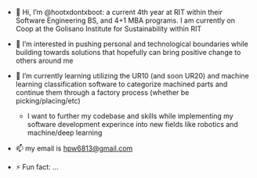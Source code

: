 - 🦉 Hi, I’m @hootxdontxboot: a current 4th year at RIT within their Software Engineering BS, and 4+1 MBA programs. I am currently on Coop at the Golisano Institute for Sustainability within RIT
  
- 👀 I’m interested in pushing personal and technological boundaries while building towards solutions that hopefully can bring positive change to others around me
  
- 🌱 I’m currently learning utilizing the UR10 (and soon UR20) and machine learning classification software to categorize machined parts and continue them through a factory process (whether be picking/placing/etc)
     - I want to further my codebase and skills while implementing my software development experince into new fields like robotics and machine/deep learning
  
- 📫 my email is hpw6813@gmail.com
  
- ⚡ Fun fact: ...

<!---
hootxdontxboot/hootxdontxboot is a ✨ special ✨ repository because its `README.md` (this file) appears on your GitHub profile.
You can click the Preview link to take a look at your changes.
--->

